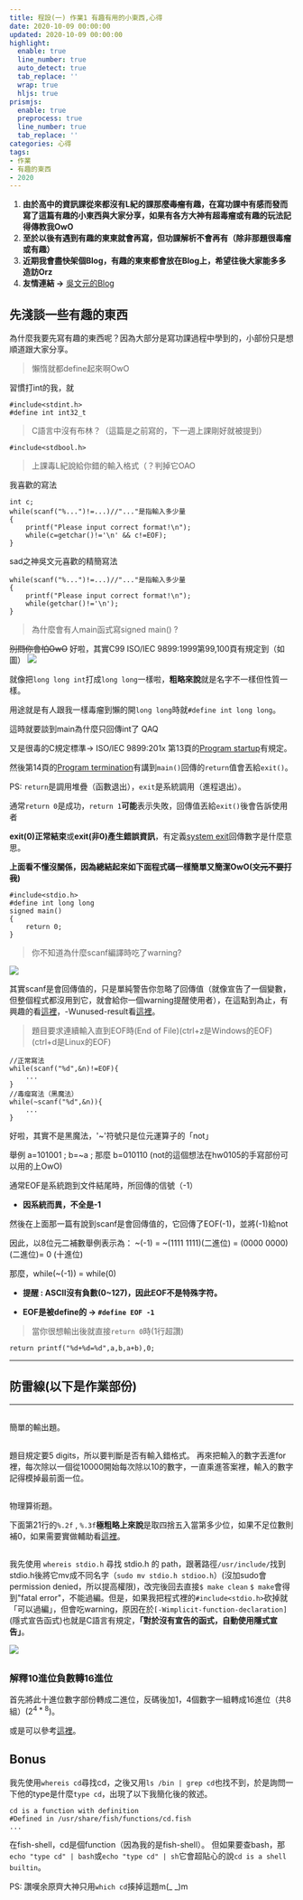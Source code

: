 ```yaml
---
title: 程設(一) 作業1 有趣有用的小東西,心得
date: 2020-10-09 00:00:00
updated: 2020-10-09 00:00:00
highlight:
  enable: true
  line_number: true
  auto_detect: true
  tab_replace: ''
  wrap: true
  hljs: true
prismjs:
  enable: true
  preprocess: true
  line_number: true
  tab_replace: ''
categories: 心得
tags: 
- 作業
- 有趣的東西
- 2020
---
```

1. **由於高中的資訊課從來都沒有L紀的課那麼~~毒瘤~~有趣，在寫功課中有感而發而寫了這篇有趣的小東西與大家分享，如果有各方大神有超毒瘤或有趣的玩法記得傳教我OwO**
3. **至於以後有遇到有趣的東東就會再寫，但功課解析不會再有（除非那題很毒瘤或有趣）**
4. **近期我會盡快架個Blog，有趣的東東都會放在Blog上，希望往後大家能多多造訪Orz**
5. **友情連結 ->** [吳文元的Blog](https://blog.jw910731.wtf/blog/) 
## 先淺談一些有趣的東西
為什麼我要先寫有趣的東西呢？因為大部分是寫功課過程中學到的，小部份只是想順道跟大家分享。

>懶惰就都define起來啊OwO

習慣打int的我，就
```c=
#include<stdint.h>
#define int int32_t
```
>C語言中沒有布林？（這篇是之前寫的，下一週上課剛好就被提到）

```c=
#include<stdbool.h>
```
>上課毒L紀說給你錯的輸入格式（？判掉它OAO

我喜歡的寫法
```c=
int c;
while(scanf("%...")!=...)//"..."是指輸入多少量
{
    printf("Please input correct format!\n");
    while(c=getchar()!='\n' && c!=EOF);
}
```
sad之神吳文元喜歡的精簡寫法
```c=
while(scanf("%...")!=...)//"..."是指輸入多少量
{
    printf("Please input correct format!\n");
    while(getchar()!='\n');
}
```
>為什麼會有人main函式寫signed main() ?

~~別問你會怕OwO~~
好啦，其實C99 ISO/IEC 9899:1999第99,100頁有規定到（如圖）
![](https://i.imgur.com/yyx8gfb.png)

就像把```long long int```打成```long long```一樣啦，**粗略來說**就是名字不一樣但性質一樣。

用途就是有人跟我一樣毒瘤到懶的開```long long```時就```#define int long long```。

這時就要談到main為什麼只回傳int了 QAQ

又是很毒的C規定標準-> ISO/IEC 9899:201x 第13頁的[Program startup](http://www.open-std.org/jtc1/sc22/wg14/www/docs/n1570.pdf)有規定。

然後第14頁的[Program termination](http://www.open-std.org/jtc1/sc22/wg14/www/docs/n1570.pdf)有講到```main()```回傳的```return```值會丟給```exit()```。

PS: ```return```是調用堆疊（函數退出），```exit```是系統調用（進程退出）。

通常```return 0```是成功，```return 1```**可能**表示失敗，回傳值丟給```exit()```後會告訴使用者

**exit(0)正常結束**或**exit(非0)產生錯誤資訊**，有定義[system exit](https://www.freebsd.org/cgi/man.cgi?query=sysexits&apropos=0&sektion=0&manpath=FreeBSD+4.3-RELEASE&format=html)回傳數字是什麼意思。

**上面看不懂沒關係，因為總結起來如下面程式碼一樣簡單又簡潔OwO(~~文元不要打我~~)**
```c=
#include<stdio.h>
#define int long long
signed main()
{
    return 0;
}
```


>你不知道為什麼scanf編譯時吃了warning?

![](https://i.imgur.com/S3q1XnO.png)

其實scanf是會回傳值的，只是單純警告你忽略了回傳值（就像宣告了一個變數，但整個程式都沒用到它，就會給你一個warning提醒使用者），在這點到為止，有興趣的看[這裡](https://stackoverflow.com/questions/10043841/c-error-ignoring-return-value-of-scanf)，-Wunused-result看[這裡](https://stackoverflow.com/questions/40576003/ignoring-warning-wunused-result)。

>題目要求連續輸入直到EOF時(End of File)(ctrl+z是Windows的EOF)(ctrl+d是Linux的EOF)

```c=
//正常寫法
while(scanf("%d",&n)!=EOF){
    ...
}
//毒瘤寫法（黑魔法）
while(~scanf("%d",&n)){
    ...
}
```
好啦，其實不是黑魔法，'~'符號只是位元運算子的「not」

舉例 a=101001 ; b=~a ; 那麼 b=010110 (not的這個想法在hw0105的手寫部份可以用的上OwO)

通常EOF是系統跑到文件結尾時，所回傳的信號（-1）

* **因系統而異，不全是-1**

然後在上面那一篇有說到scanf是會回傳值的，它回傳了EOF(-1)，並將(-1)給not

因此，以8位元二補數舉例表示為： ~(-1) = ~(1111 1111)(二進位) = (0000 0000)(二進位)= 0 (十進位)

那麼，while(~(-1)) = while(0) 

* **提醒 : ASCII沒有負數(0~127)，因此EOF不是特殊字符。**

* **EOF是被define的 -> ```#define EOF -1```**

>當你很想輸出後就直接```return 0```時(1行超讚)
```c=
return printf("%d+%d=%d",a,b,a+b),0;
```

---
防雷線(以下是作業部份)
---
---

## <hw0101>
簡單的輸出題。

## <hw0102>
題目規定要5 digits，所以要判斷是否有輸入錯格式。
再來把輸入的數字丟進for裡，每次除以一個從10000開始每次除以10的數字，一直乘進答案裡，輸入的數字記得模掉最前面一位。

## <hw0103>
物理算術題。

下面第21行的```%.2f``` , ```%.3f```**極粗略上來說**是取四捨五入當第多少位，如果不足位數則補0，如果需要實做輔助看[這裡](https://blog.csdn.net/wonglong01/article/details/6074887)。
## <hw0104>
我先使用 ```whereis stdio.h``` 尋找 stdio.h 的 path，跟著路徑```/usr/include/```找到stdio.h後將它mv成不同名字（```sudo mv stdio.h stdioo.h```）(沒加sudo會permission denied，所以提高權限)，改完後回去直接```$ make clean``` ```$ make```會得到"fatal error"，不能過編。但是，如果我把程式裡的```#include<stdio.h>```砍掉就「可以過編」，但會吃warning，原因在於```[-Wimplicit-function-declaration]```(隱式宣告函式)也就是C語言有規定，**「對於沒有宣告的函式，自動使用隱式宣告」**。

![](https://i.imgur.com/oHga5aJ.jpg)


## <hw0105>

### 解釋10進位負數轉16進位
首先將此十進位數字部份轉成二進位，反碼後加1，4個數字一組轉成16進位（共8組）($2^{4*8}$)。

或是可以參考[這裡](https://www.itread01.com/content/1543721235.html)。
## Bonus <hw0106>
我先使用```whereis cd```尋找cd，之後又用```ls /bin | grep cd```也找不到，於是詢問一下他的type是什麼```type cd```，出現了以下我簡化後的敘述。
```
cd is a function with definition
#Defined in /usr/share/fish/functions/cd.fish
...
```
在fish-shell，cd是個function（因為我的是fish-shell）。
但如果要查bash，那```echo "type cd" | bash```或```echo "type cd" | sh```它會超貼心的說```cd is a shell builtin```。

PS: 讚嘆余原齊大神只用```which cd```揍掉這題m(_ _)m

